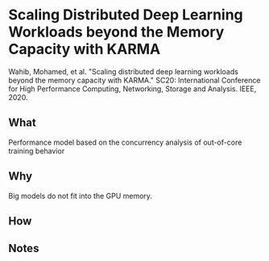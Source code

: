 # Scaling Distributed Deep Learning Workloads beyond the Memory Capacity with KARMA

Wahib, Mohamed, et al. "Scaling distributed deep learning workloads beyond the memory capacity with KARMA." SC20: International Conference for High Performance Computing, Networking, Storage and Analysis. IEEE, 2020.

## What
Performance model based on the concurrency analysis of out-of-core training behavior

## Why
Big models do not fit into the GPU memory.

## How


## Notes